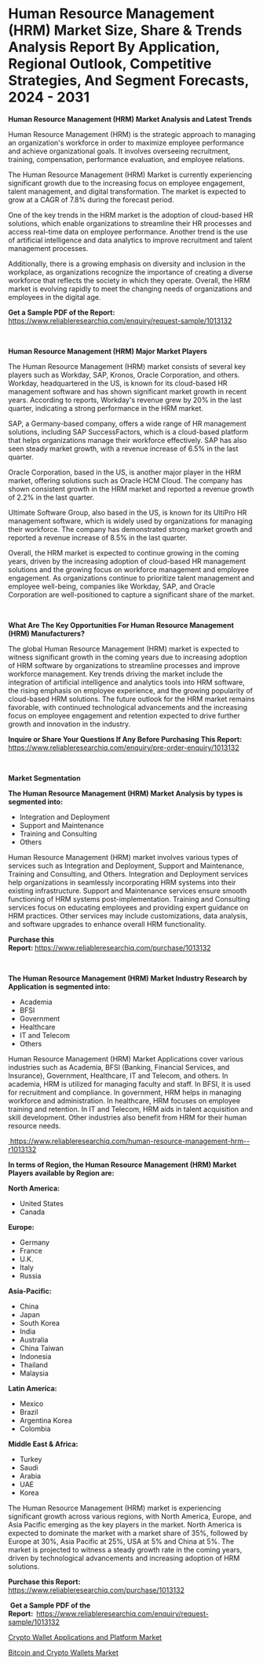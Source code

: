 <p><h1>Human Resource Management (HRM) Market Size, Share & Trends Analysis Report By Application, Regional Outlook, Competitive Strategies, And Segment Forecasts, 2024 - 2031</h1></p><p><strong>Human Resource Management (HRM) Market Analysis and Latest Trends</strong></p>
<p><p>Human Resource Management (HRM) is the strategic approach to managing an organization's workforce in order to maximize employee performance and achieve organizational goals. It involves overseeing recruitment, training, compensation, performance evaluation, and employee relations.</p><p>The Human Resource Management (HRM) Market is currently experiencing significant growth due to the increasing focus on employee engagement, talent management, and digital transformation. The market is expected to grow at a CAGR of 7.8% during the forecast period. </p><p>One of the key trends in the HRM market is the adoption of cloud-based HR solutions, which enable organizations to streamline their HR processes and access real-time data on employee performance. Another trend is the use of artificial intelligence and data analytics to improve recruitment and talent management processes.</p><p>Additionally, there is a growing emphasis on diversity and inclusion in the workplace, as organizations recognize the importance of creating a diverse workforce that reflects the society in which they operate. Overall, the HRM market is evolving rapidly to meet the changing needs of organizations and employees in the digital age.</p></p>
<p><strong>Get a Sample PDF of the Report:&nbsp;</strong> <a href="https://www.reliableresearchiq.com/enquiry/request-sample/1013132">https://www.reliableresearchiq.com/enquiry/request-sample/1013132</a></p>
<p>&nbsp;</p>
<p><strong>Human Resource Management (HRM) Major Market Players</strong></p>
<p><p>The Human Resource Management (HRM) market consists of several key players such as Workday, SAP, Kronos, Oracle Corporation, and others. Workday, headquartered in the US, is known for its cloud-based HR management software and has shown significant market growth in recent years. According to reports, Workday's revenue grew by 20% in the last quarter, indicating a strong performance in the HRM market.</p><p>SAP, a Germany-based company, offers a wide range of HR management solutions, including SAP SuccessFactors, which is a cloud-based platform that helps organizations manage their workforce effectively. SAP has also seen steady market growth, with a revenue increase of 6.5% in the last quarter.</p><p>Oracle Corporation, based in the US, is another major player in the HRM market, offering solutions such as Oracle HCM Cloud. The company has shown consistent growth in the HRM market and reported a revenue growth of 2.2% in the last quarter.</p><p>Ultimate Software Group, also based in the US, is known for its UltiPro HR management software, which is widely used by organizations for managing their workforce. The company has demonstrated strong market growth and reported a revenue increase of 8.5% in the last quarter.</p><p>Overall, the HRM market is expected to continue growing in the coming years, driven by the increasing adoption of cloud-based HR management solutions and the growing focus on workforce management and employee engagement. As organizations continue to prioritize talent management and employee well-being, companies like Workday, SAP, and Oracle Corporation are well-positioned to capture a significant share of the market.</p></p>
<p>&nbsp;</p>
<p><strong>What Are The Key Opportunities For Human Resource Management (HRM) Manufacturers?</strong></p>
<p><p>The global Human Resource Management (HRM) market is expected to witness significant growth in the coming years due to increasing adoption of HRM software by organizations to streamline processes and improve workforce management. Key trends driving the market include the integration of artificial intelligence and analytics tools into HRM software, the rising emphasis on employee experience, and the growing popularity of cloud-based HRM solutions. The future outlook for the HRM market remains favorable, with continued technological advancements and the increasing focus on employee engagement and retention expected to drive further growth and innovation in the industry.</p></p>
<p><strong>Inquire or Share Your Questions If Any Before Purchasing This Report:</strong> <a href="https://www.reliableresearchiq.com/enquiry/pre-order-enquiry/1013132">https://www.reliableresearchiq.com/enquiry/pre-order-enquiry/1013132</a></p>
<p>&nbsp;</p>
<p><strong>Market Segmentation</strong></p>
<p><strong>The Human Resource Management (HRM) Market Analysis by types is segmented into:</strong></p>
<p><ul><li>Integration and Deployment</li><li>Support and Maintenance</li><li>Training and Consulting</li><li>Others</li></ul></p>
<p><p>Human Resource Management (HRM) market involves various types of services such as Integration and Deployment, Support and Maintenance, Training and Consulting, and Others. Integration and Deployment services help organizations in seamlessly incorporating HRM systems into their existing infrastructure. Support and Maintenance services ensure smooth functioning of HRM systems post-implementation. Training and Consulting services focus on educating employees and providing expert guidance on HRM practices. Other services may include customizations, data analysis, and software upgrades to enhance overall HRM functionality.</p></p>
<p><strong>Purchase this Report:&nbsp;</strong><a href="https://www.reliableresearchiq.com/purchase/1013132">https://www.reliableresearchiq.com/purchase/1013132</a></p>
<p>&nbsp;</p>
<p><strong>The Human Resource Management (HRM) Market Industry Research by Application is segmented into:</strong></p>
<p><ul><li>Academia</li><li>BFSI</li><li>Government</li><li>Healthcare</li><li>IT and Telecom</li><li>Others</li></ul></p>
<p><p>Human Resource Management (HRM) Market Applications cover various industries such as Academia, BFSI (Banking, Financial Services, and Insurance), Government, Healthcare, IT and Telecom, and others. In academia, HRM is utilized for managing faculty and staff. In BFSI, it is used for recruitment and compliance. In government, HRM helps in managing workforce and administration. In healthcare, HRM focuses on employee training and retention. In IT and Telecom, HRM aids in talent acquisition and skill development. Other industries also benefit from HRM for their human resource needs.</p></p>
<p><a href="https://www.reliableresearchiq.com/human-resource-management-hrm--r1013132">&nbsp;https://www.reliableresearchiq.com/human-resource-management-hrm--r1013132</a></p>
<p><strong>In terms of Region, the Human Resource Management (HRM) Market Players available by Region are:</strong></p>
<p>
    <p> <strong> North America: </strong>
        <ul>
            <li>United States</li>
            <li>Canada</li>
        </ul>
        </p> 
    <p> <strong> Europe: </strong>
        <ul>
            <li>Germany</li>
            <li>France</li>
            <li>U.K.</li>
            <li>Italy</li>
            <li>Russia</li>
        </ul>
        </p> 
    <p> <strong> Asia-Pacific: </strong>
        <ul>
            <li>China</li>
            <li>Japan</li>
            <li>South Korea</li>
            <li>India</li>
            <li>Australia</li>
            <li>China Taiwan</li>
            <li>Indonesia</li>
            <li>Thailand</li>
            <li>Malaysia</li>
        </ul>
        </p> 
    <p> <strong> Latin America: </strong>
        <ul>
            <li>Mexico</li>
            <li>Brazil</li>
            <li>Argentina Korea</li>
            <li>Colombia</li>
        </ul>
        </p> 
    <p> <strong> Middle East & Africa: </strong>
        <ul>
            <li>Turkey</li>
            <li>Saudi</li>
            <li>Arabia</li>
            <li>UAE</li>
            <li>Korea</li>
        </ul>
    </p>
    </p>
<p><p>The Human Resource Management (HRM) market is experiencing significant growth across various regions, with North America, Europe, and Asia Pacific emerging as the key players in the market. North America is expected to dominate the market with a market share of 35%, followed by Europe at 30%, Asia Pacific at 25%, USA at 5% and China at 5%. The market is projected to witness a steady growth rate in the coming years, driven by technological advancements and increasing adoption of HRM solutions.</p></p>
<p><strong>Purchase this Report: </strong><a href="https://www.reliableresearchiq.com/purchase/1013132">https://www.reliableresearchiq.com/purchase/1013132</a></p>
<p>&nbsp;<strong>Get a Sample PDF of the Report:&nbsp;&nbsp;</strong><a href="https://www.reliableresearchiq.com/enquiry/request-sample/1013132">https://www.reliableresearchiq.com/enquiry/request-sample/1013132</a></p>
<p><strong></strong></p>
<p><p><a href="https://github.com/JordyBecker/Market-Research-Report-List-1/blob/main/crypto-wallet-applications-and-platform-market.md">Crypto Wallet Applications and Platform Market</a></p><p><a href="https://github.com/sydneyHley85/Market-Research-Report-List-1/blob/main/bitcoin-and-crypto-wallets-market.md">Bitcoin and Crypto Wallets Market</a></p></p>